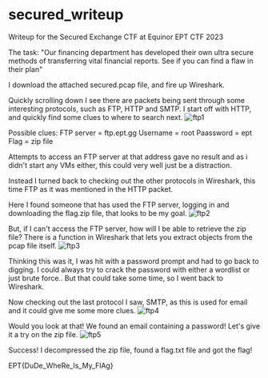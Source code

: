# secured_writeup
Writeup for the Secured Exchange CTF at Equinor EPT CTF 2023

The task:
  "Our financing department has developed their own ultra secure methods of transferring vital financial reports. See if you can find a flaw in their plan"


I download the attached secured.pcap file, and fire up Wireshark.

Quickly scrolling down I see there are packets being sent through some interesting protocols, such as FTP, HTTP and SMTP.
I start off with HTTP, and quickly find some clues to where to search next.
![ftp1](https://github.com/classynic/secured_writeup/assets/41763600/4930c724-d243-4df5-9b0f-e27184936188)

Possible clues: 
    FTP server = ftp.ept.gg
    Username = root
    Paassword = ept
    Flag = zip file

Attempts to access an FTP server at that address gave no result and as i didn't start any VMs either, this could very well just be a distraction.

Instead I turned back to checking out the other protocols in Wireshark, this time FTP as it was mentioned in the HTTP packet.

Here I found someone that has used the FTP server, logging in and downloading the flag.zip file, that looks to be my goal.
![ftp2](https://github.com/classynic/secured_writeup/assets/41763600/9a8c3dc3-f577-4f1c-803a-711f9c747a2f)

But, if I can't access the FTP server, how will I be able to retrieve the zip file?
There is a function in Wireshark that lets you extract objects from the pcap file itself.
![ftp3](https://github.com/classynic/secured_writeup/assets/41763600/9d7b51bc-2d80-4415-aa14-41ae0db5205e)

Thinking this was it, I was hit with a password prompt and had to go back to digging.
I could always try to crack the password with either a wordlist or just brute force.. But that could take some time, so I went back to Wireshark.

Now checking out the last protocol I saw, SMTP, as this is used for email and it could give me some more clues.
![ftp4](https://github.com/classynic/secured_writeup/assets/41763600/5802c99e-d03a-462f-91fa-5279dd1ae9fb)

Would you look at that! We found an email containing a password! Let's give it a try on the zip file.
![ftp5](https://github.com/classynic/secured_writeup/assets/41763600/32e2fdc8-2bb1-41d9-8ac0-fd3d4f8e9777)


Success! I decompressed the zip file, found a flag.txt file and got the flag!

EPT{DuDe_WheRe_Is_My_FlAg}



